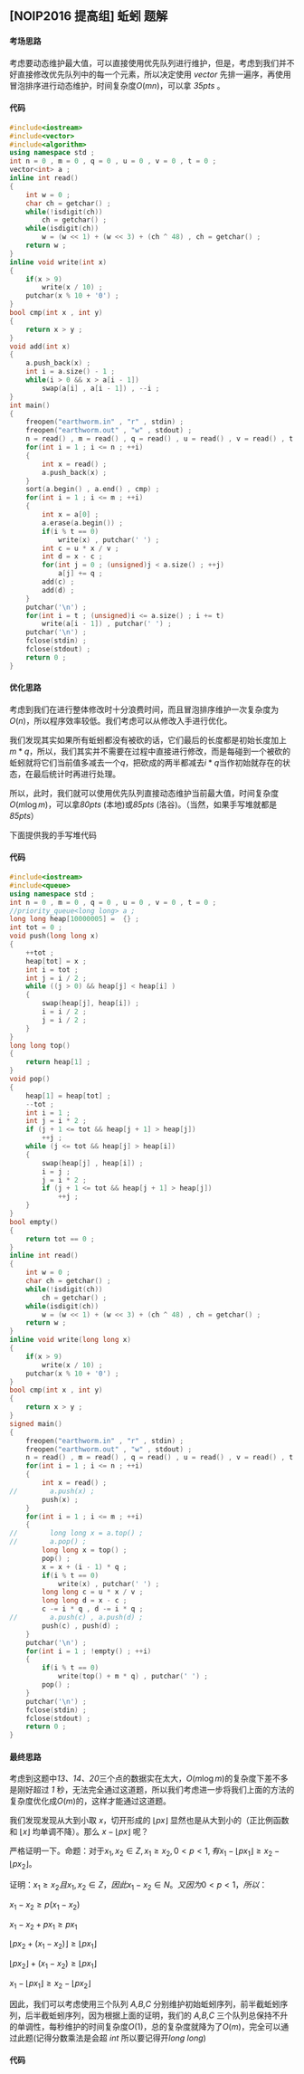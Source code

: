 ## [NOIP2016 提高组] 蚯蚓 题解

#### 考场思路

考虑要动态维护最大值，可以直接使用优先队列进行维护，但是，考虑到我们并不好直接修改优先队列中的每一个元素，所以决定使用 *vector* 先排一遍序，再使用冒泡排序进行动态维护，时间复杂度$O(mn)$，可以拿 *35pts* 。

#### 代码

```cpp
#include<iostream>
#include<vector>
#include<algorithm>
using namespace std ;
int n = 0 , m = 0 , q = 0 , u = 0 , v = 0 , t = 0 ;
vector<int> a ;
inline int read()
{
    int w = 0 ;
    char ch = getchar() ;
    while(!isdigit(ch))
        ch = getchar() ;
    while(isdigit(ch))
        w = (w << 1) + (w << 3) + (ch ^ 48) , ch = getchar() ;
    return w ;
}
inline void write(int x)
{
    if(x > 9)
        write(x / 10) ;
    putchar(x % 10 + '0') ;
}
bool cmp(int x , int y)
{
    return x > y ;
}
void add(int x)
{
    a.push_back(x) ;
    int i = a.size() - 1 ;
    while(i > 0 && x > a[i - 1])
        swap(a[i] , a[i - 1]) , --i ;
}
int main()
{
    freopen("earthworm.in" , "r" , stdin) ;
    freopen("earthworm.out" , "w" , stdout) ;
    n = read() , m = read() , q = read() , u = read() , v = read() , t = read() ;
    for(int i = 1 ; i <= n ; ++i)
    {
        int x = read() ;
        a.push_back(x) ;
    }
    sort(a.begin() , a.end() , cmp) ;
    for(int i = 1 ; i <= m ; ++i)
    {
        int x = a[0] ;
        a.erase(a.begin()) ;
        if(i % t == 0)
            write(x) , putchar(' ') ;
        int c = u * x / v ;
        int d = x - c ;
        for(int j = 0 ; (unsigned)j < a.size() ; ++j)
            a[j] += q ;
        add(c) ;
        add(d) ;
    }
    putchar('\n') ;
    for(int i = t ; (unsigned)i <= a.size() ; i += t)
        write(a[i - 1]) , putchar(' ') ;
    putchar('\n') ;
    fclose(stdin) ;
    fclose(stdout) ;
    return 0 ;
}
```

#### 优化思路

考虑到我们在进行整体修改时十分浪费时间，而且冒泡排序维护一次复杂度为$O(n)$，所以程序效率较低。我们考虑可以从修改入手进行优化。

我们发现其实如果所有蚯蚓都没有被砍的话，它们最后的长度都是初始长度加上$m*q$，所以，我们其实并不需要在过程中直接进行修改，而是每碰到一个被砍的蚯蚓就将它们当前值多减去一个$q$，把砍成的两半都减去$i*q$当作初始就存在的状态，在最后统计时再进行处理。

所以，此时，我们就可以使用优先队列直接动态维护当前最大值，时间复杂度$O(m \log m)$，可以拿*80pts* (本地)或*85pts* (洛谷)。（当然，如果手写堆就都是*85pts*）

下面提供我的手写堆代码

#### 代码

```cpp
#include<iostream>
#include<queue>
using namespace std ;
int n = 0 , m = 0 , q = 0 , u = 0 , v = 0 , t = 0 ;
//priority_queue<long long> a ;
long long heap[10000005] =  {} ;
int tot = 0 ;
void push(long long x)
{
    ++tot ;
    heap[tot] = x ;
    int i = tot ;
    int j = i / 2 ;
    while ((j > 0) && heap[j] < heap[i] )
    {
        swap(heap[j], heap[i]) ;
        i = i / 2 ;
        j = i / 2 ;
    }
}
long long top()
{
	return heap[1] ;
}
void pop()
{
    heap[1] = heap[tot] ;
    --tot ;
    int i = 1 ;
    int j = i * 2 ;
    if (j + 1 <= tot && heap[j + 1] > heap[j])
		++j ;
    while (j <= tot && heap[j] > heap[i])
    {
        swap(heap[j] , heap[i]) ;
        i = j ;
        j = i * 2 ;
        if (j + 1 <= tot && heap[j + 1] > heap[j])
			++j ;
    }
}
bool empty()
{
	return tot == 0 ; 
}
inline int read()
{
    int w = 0 ;
    char ch = getchar() ;
    while(!isdigit(ch))
        ch = getchar() ;
    while(isdigit(ch))
        w = (w << 1) + (w << 3) + (ch ^ 48) , ch = getchar() ;
    return w ;
}
inline void write(long long x)
{
    if(x > 9)
        write(x / 10) ;
    putchar(x % 10 + '0') ;
}
bool cmp(int x , int y)
{
    return x > y ;
}
signed main()
{
    freopen("earthworm.in" , "r" , stdin) ;
    freopen("earthworm.out" , "w" , stdout) ;
    n = read() , m = read() , q = read() , u = read() , v = read() , t = read() ;
    for(int i = 1 ; i <= n ; ++i)
    {
        int x = read() ;
//        a.push(x) ;
		push(x) ;
    }
    for(int i = 1 ; i <= m ; ++i)
    {
//        long long x = a.top() ;
//        a.pop() ;
		long long x = top() ;
		pop() ;
		x = x + (i - 1) * q ;
        if(i % t == 0)
            write(x) , putchar(' ') ;
        long long c = u * x / v ;
        long long d = x - c ;
        c -= i * q , d -= i * q ;
//        a.push(c) , a.push(d) ;
		push(c) , push(d) ;
    }
    putchar('\n') ;
	for(int i = 1 ; !empty() ; ++i)
	{
		if(i % t == 0)
			write(top() + m * q) , putchar(' ') ;
		pop() ;
	}
    putchar('\n') ;
    fclose(stdin) ;
    fclose(stdout) ;
    return 0 ;
}
```

#### 最终思路

考虑到这题中*13、14、20*三个点的数据实在太大，$O(m\log m)$的复杂度下差不多是刚好超过 *1* 秒，无法完全通过这道题，所以我们考虑进一步将我们上面的方法的复杂度优化成$O(m)$的，这样才能通过这道题。

我们发现发现从大到小取 *x*，切开形成的 $\lfloor px \rfloor$ 显然也是从大到小的（正比例函数和 $\lfloor x \rfloor$ 均单调不降）。那么 $x-\lfloor px \rfloor$ 呢？

严格证明一下。命题：对于$x_1,x_2 \in Z,x_1 \geq x_2,0<p<1,有x_1-\lfloor px_1 \rfloor \geq x_2-\lfloor px_2 \rfloor$。

证明：$x_1 \geq x_2 且 x_1,x_2 \in Z，因此x_1-x_2 \in N。又因为0<p<1，所以：$

$x_1-x_2 \geq p(x_1-x_2)$

$x_1-x_2+px_1 \geq px_1$

$\lfloor px_2+(x_1-x_2) \rfloor \geq \lfloor px_1 \rfloor$

$\lfloor px_2 \rfloor + (x_1-x_2) \geq \lfloor px_1 \rfloor$

$x_1-\lfloor px_1 \rfloor \geq x_2-\lfloor px_2 \rfloor$

因此，我们可以考虑使用三个队列 *A,B,C* 分别维护初始蚯蚓序列，前半截蚯蚓序列，后半截蚯蚓序列，因为根据上面的证明，我们的 *A,B,C* 三个队列总保持不升的单调性，每秒维护的时间复杂度$O(1)$，总的复杂度就降为了$O(m)$，完全可以通过此题(记得分数乘法是会超 *int* 所以要记得开*long long*)

#### 代码

```cpp

```



